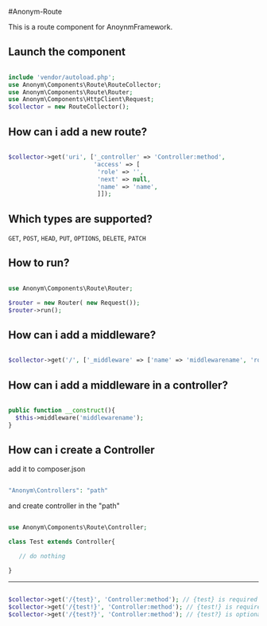 #Anonym-Route

This is a route component for AnoynmFramework.

Launch the component
------------------

```php

include 'vendor/autoload.php';
use Anonym\Components\Route\RouteCollector;
use Anonym\Components\Route\Router;
use Anonym\Components\HttpClient\Request;
$collector = new RouteCollector();

```

How can i add a new route?
--------------

```php

$collector->get('uri', ['_controller' => 'Controller:method',
                        'access' => [
                         'role' => '',
                         'next' => null,
                         'name' => 'name',
                         ]]);


```

Which types are supported?
------------------

`GET`, `POST`, `HEAD`, `PUT`, `OPTIONS`, `DELETE`, `PATCH`

How to run?
-----------

```php

use Anonym\Components\Route\Router;

$router = new Router( new Request());
$router->run();

```

How can i add a middleware?
--------------------------

```php

$collector->get('/', ['_middleware' => ['name' => 'middlewarename', 'role' => 'aaa', 'next' => function(){}]]);

```

How can i add a middleware in a controller?
----------------------------------------

```php

public function __construct(){
  $this->middleware('middlewarename');
}

```

How can i create a Controller
--------------------------

add it to composer.json
```php

"Anonym\Controllers": "path"

```

and create controller in the "path"

```php

use Anonym\Components\Route\Controller;

class Test extends Controller{

   // do nothing

}

```


---------------

```php

$collector->get('/{test}', 'Controller:method'); // {test} is required
$collector->get('/{test!}', 'Controller:method'); // {test!} is required
$collector->get('/{test?}', 'Controller:method'); // {test?} is optional

```
